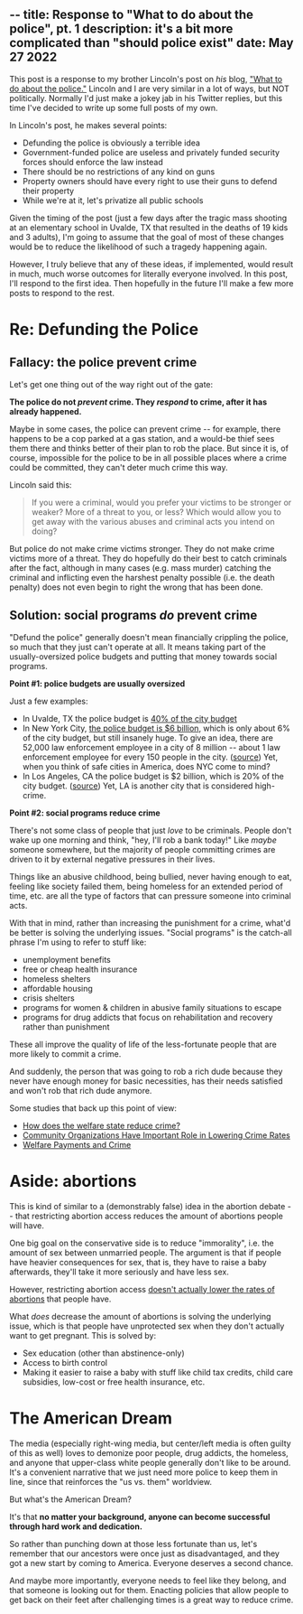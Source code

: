 --
title: Response to "What to do about the police", pt. 1
description: it's a bit more complicated than "should police exist"
date: May 27 2022
--

This post is a response to my brother Lincoln's post on _his_ blog, ["What to do about the police."](https://chalcidfly.repl.co/posts/police/) Lincoln and I are very similar in a lot of ways, but NOT politically. Normally I'd just make a jokey jab in his Twitter replies, but this time I've decided to write up some full posts of my own.

In Lincoln's post, he makes several points:
- Defunding the police is obviously a terrible idea
- Government-funded police are useless and privately funded security forces should enforce the law instead
- There should be no restrictions of any kind on guns
- Property owners should have every right to use their guns to defend their property
- While we're at it, let's privatize all public schools

Given the timing of the post (just a few days after the tragic mass shooting at an elementary school in Uvalde, TX that resulted in the deaths of 19 kids and 3 adults), I'm going to assume that the goal of most of these changes would be to reduce the likelihood of such a tragedy happening again.

However, I truly believe that any of these ideas, if implemented, would result in much, much worse outcomes for literally everyone involved. In this post, I'll respond to the first idea. Then hopefully in the future I'll make a few more posts to respond to the rest.

# Re: Defunding the Police

## Fallacy: the police prevent crime

Let's get one thing out of the way right out of the gate:

**The police do not _prevent_ crime. They _respond_ to crime, after it has already happened.**

Maybe in some cases, the police can prevent crime -- for example, there happens to be a cop parked at a gas station, and a would-be thief sees them there and thinks better of their plan to rob the place. But since it is, of course, impossible for the police to be in all possible places where a crime could be committed, they can't deter much crime this way.

Lincoln said this:

> If you were a criminal, would you prefer your victims to be stronger or weaker? More of a threat to you, or less? Which would allow you to get away with the various abuses and criminal acts you intend on doing?

But police do not make crime victims stronger. They do not make crime victims more of a threat. They do hopefully do their best to catch criminals after the fact, although in many cases (e.g. mass murder) catching the criminal and inflicting even the harshest penalty possible (i.e. the death penalty) does not even begin to right the wrong that has been done.

## Solution: social programs _do_ prevent crime

"Defund the police" generally doesn't mean financially crippling the police, so much that they just can't operate at all. It means taking part of the usually-oversized police budgets and putting that money towards social programs.

**Point #1: police budgets are usually oversized**

Just a few examples:
- In Uvalde, TX the police budget is [40% of the city budget](https://theintercept.com/2022/05/25/texas-uvalde-shooting-school-police/)
- In New York City, [the police budget is $6 billion](https://www.nytimes.com/interactive/2020/06/20/nyregion/defund-police-nypd-budget.html), which is only about 6% of the city budget, but still insanely huge. To give an idea, there are 52,000 law enforcement employee in a city of 8 million -- about 1 law enforcement employee for every 150 people in the city. ([source](https://www.usatoday.com/story/money/2020/06/26/how-much-money-goes-to-police-departments-in-americas-largest-cities/112004904/)) Yet, when you think of safe cities in America, does NYC come to mind?
- In Los Angeles, CA the police budget is $2 billion, which is 20% of the city budget. ([source](https://www.usatoday.com/story/money/2020/06/26/how-much-money-goes-to-police-departments-in-americas-largest-cities/112004904/)) Yet, LA is another city that is considered high-crime.

**Point #2: social programs reduce crime**

There's not some class of people that just _love_ to be criminals. People don't wake up one morning and think, "hey, I'll rob a bank today!" Like _maybe_ someone somewhere, but the majority of people committing crimes are driven to it by external negative pressures in their lives.

Things like an abusive childhood, being bullied, never having enough to eat, feeling like society failed them, being homeless for an extended period of time, etc. are all the type of factors that can pressure someone into criminal acts.

With that in mind, rather than increasing the punishment for a crime, what'd be better is solving the underlying issues. "Social programs" is the catch-all phrase I'm using to refer to stuff like:

- unemployment benefits
- free or cheap health insurance
- homeless shelters
- affordable housing
- crisis shelters
- programs for women & children in abusive family situations to escape
- programs for drug addicts that focus on rehabilitation and recovery rather than punishment

These all improve the quality of life of the less-fortunate people that are more likely to commit a crime.

And suddenly, the person that was going to rob a rich dude because they never have enough money for basic necessities, has their needs satisfied and won't rob that rich dude anymore.

Some studies that back up this point of view:
- [How does the welfare state reduce crime?](https://www.sciencedirect.com/science/article/abs/pii/S0047235220300623)
- [Community Organizations Have Important Role in Lowering Crime Rates](https://www.brennancenter.org/our-work/analysis-opinion/community-organizations-have-important-role-lowering-crime-rates)
- [Welfare Payments and Crime](https://law.yale.edu/sites/default/files/documents/pdf/Intellectual_Life/FoleyCrimeFeb08_(2).pdf)

# Aside: abortions

This is kind of similar to a (demonstrably false) idea in the abortion debate -- that restricting abortion access reduces the amount of abortions people will have.

One big goal on the conservative side is to reduce "immorality", i.e. the amount of sex between unmarried people. The argument is that if people have heavier consequences for sex, that is, they have to raise a baby afterwards, they'll take it more seriously and have less sex.

However, restricting abortion access [doesn't actually lower the rates of abortions](https://www.cnn.com/2018/03/21/health/abortion-restriction-laws/index.html) that people have.

What _does_ decrease the amount of abortions is solving the underlying issue, which is that people have unprotected sex when they don't actually want to get pregnant. This is solved by:

- Sex education (other than abstinence-only)
- Access to birth control
- Making it easier to raise a baby with stuff like child tax credits, child care subsidies, low-cost or free health insurance, etc.

# The American Dream

The media (especially right-wing media, but center/left media is often guilty of this as well) loves to demonize poor people, drug addicts, the homeless, and anyone that upper-class white people generally don't like to be around. It's a convenient narrative that we just need more police to keep them in line, since that reinforces the "us vs. them" worldview.

But what's the American Dream?

It's that **no matter your background, anyone can become successful through hard work and dedication.**

So rather than punching down at those less fortunate than us, let's remember that our ancestors were once just as disadvantaged, and they got a new start by coming to America. Everyone deserves a second chance.

And maybe more importantly, everyone needs to feel like they belong, and that someone is looking out for them. Enacting policies that allow people to get back on their feet after challenging times is a great way to reduce crime.
